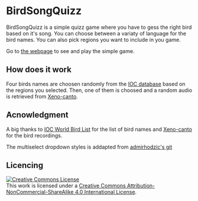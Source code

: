 # BirdSongQuizz

BirdSongQuizz is a simple quizz game where you have to gess the right bird based on it's song. You can choose between a variaty of language for the bird names. You can also pick regions you want to include in you game.

Go to [the webpage](https://turtle6665.github.io/BirdSongQuizz/webpages/quizz.html) to see and play the simple game.

## How does it work
Four birds names are choosen randomly from the [IOC database](http://www.worldbirdnames.org/) based on the regions you selected. Then, one of them is choosed and a random audio is retrieved from [Xeno-canto](https://xeno-canto.org).

## Acnowledgment
A big thanks to [IOC World Bird List](http://www.worldbirdnames.org/) for the list of bird names and [Xeno-canto](https://xeno-canto.org) for the bird recordings.

The multiselect dropdown styles is addapted from [admirhodzic's git](https://github.com/admirhodzic/multiselect-dropdown)


## Licencing
[![Creative Commons License](https://i.creativecommons.org/l/by-nc-sa/4.0/88x31.png)](http://creativecommons.org/licenses/by-nc-sa/4.0/)  
This work is licensed under a [Creative Commons Attribution-NonCommercial-ShareAlike 4.0 International License](http://creativecommons.org/licenses/by-nc-sa/4.0/).
